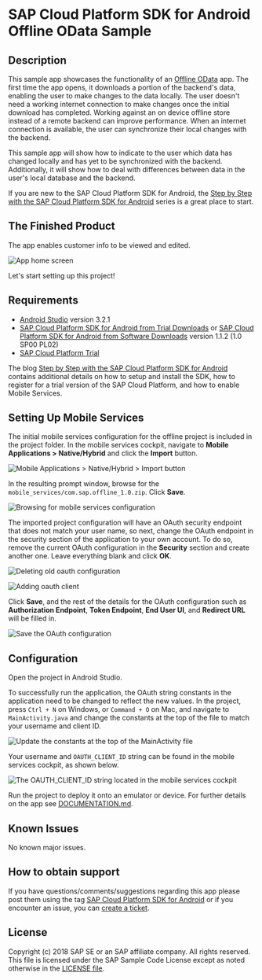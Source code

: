 # SAP Cloud Platform SDK for Android Offline OData Sample

## Description

This sample app showcases the functionality of an [Offline OData](https://help.sap.com/viewer/70ac991a4f734773b1892a8d0d45eabc/Cloud/en-US/4b2ef65d23eb48b5adbdd6e83fa5ff20.html) app.  The first time the app opens, it downloads a portion of the backend's data, enabling the user to make changes to the data locally. The user doesn't need a working internet connection to make changes once the initial download has completed.  Working against an on device offline store instead of a remote backend can improve performance.  When an internet connection is available, the user can synchronize their local changes with the backend.

This sample app will show how to indicate to the user which data has changed locally and has yet to be synchronized with the backend.  Additionally, it will show how to deal with differences between data in the user's local database and the backend.

If you are new to the SAP Cloud Platform SDK for Android, the [Step by Step with the SAP Cloud Platform SDK for Android](https://blogs.sap.com/2018/10/15/step-by-step-with-the-sap-cloud-platform-sdk-for-android-part-1/) series is a great place to start.

## The Finished Product

The app enables customer info to be viewed and edited.

![App home screen](images/customer_screen.png)

Let's start setting up this project!

## Requirements

* [Android Studio](https://developer.android.com/studio/index.html) version 3.2.1
* [SAP Cloud Platform SDK for Android from Trial Downloads](https://www.sap.com/developer/trials-downloads/additional-downloads/sap-cloud-platform-sdk-for-android-15508.html) or [SAP Cloud Platform SDK for Android from Software Downloads](https://launchpad.support.sap.com/#/softwarecenter/template/products/_APP=00200682500000001943&_EVENT=NEXT&HEADER=Y&FUNCTIONBAR=Y&EVENT=TREE&NE=NAVIGATE&ENR=73555000100800001281&V=MAINT&TA=ACTUAL/SAP%20CP%20SDK%20FOR%20AND) version 1.1.2 (1.0 SP00 PL02)
* [SAP Cloud Platform Trial](https://cloudplatform.sap.com/index.html)

The blog [Step by Step with the SAP Cloud Platform SDK for Android](https://blogs.sap.com/2018/10/15/step-by-step-with-the-sap-cloud-platform-sdk-for-android-part-1/) contains additional details on how to setup and install the SDK, how to register for a trial version of the SAP Cloud Platform, and how to enable Mobile Services.

## Setting Up Mobile Services

The initial mobile services configuration for the offline project is included in the project folder. In the mobile services cockpit, navigate to **Mobile Applications > Native/Hybrid** and click the **Import** button.

![Mobile Applications > Native/Hybrid > Import button](images/importing_project_config_mobile_services.png)

In the resulting prompt window, browse for the `mobile_services/com.sap.offline_1.0.zip`. Click **Save**.

![Browsing for mobile services configuration](images/browse_for_imported_ms_config.png)

The imported project configuration will have an OAuth security endpoint that does not match your user name, so next, change the OAuth endpoint in the security section of the application to your own account. To do so, remove the current OAuth configuration in the **Security** section and create another one. Leave everything blank and click **OK**.

![Deleting old oauth configuration](images/deleting_old_oauth_config.png)

![Adding oauth client](images/add_oath_client.png)

Click **Save**, and the rest of the details for the OAuth configuration such as **Authorization Endpoint**, **Token Endpoint**, **End User UI**, and **Redirect URL** will be filled in.

![Save the OAuth configuration](images/save_oauth_config.png)

## Configuration

Open the project in Android Studio.

To successfully run the application, the OAuth string constants in the application need to be changed to reflect the new values. In the project, press `Ctrl + N` on Windows, or `Command + O` on Mac, and navigate to `MainActivity.java` and change the constants at the top of the file to match your username and client ID.

![Update the constants at the top of the MainActivity file](images/update_oauth_constants.png)

Your username and `OAUTH_CLIENT_ID` string can be found in the mobile services cockpit, as shown below.

![The OAUTH_CLIENT_ID string located in the mobile services cockpit](images/oauth_client_id.png)

Run the project to deploy it onto an emulator or device.  For further details on the app see [DOCUMENTATION.md](DOCUMENTATION.md).

## Known Issues

No known major issues.

## How to obtain support

If you have questions/comments/suggestions regarding this app please
post them using the tag [SAP Cloud Platform SDK for Android](https://www.sap.com/community/tag.html?id=73555000100800001281&tag=type:question) or if you encounter an issue, you can [create a ticket](https://github.com/SAP/cloud-sdk-android-offline-odata/issues/new).

## License

Copyright (c) 2018 SAP SE or an SAP affiliate company. All rights reserved.
This file is licensed under the SAP Sample Code License except as noted otherwise in the [LICENSE file](LICENSE).
